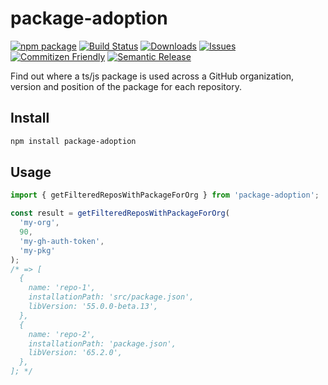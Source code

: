 # package-adoption

[![npm package][npm-img]][npm-url]
[![Build Status][build-img]][build-url]
[![Downloads][downloads-img]][downloads-url]
[![Issues][issues-img]][issues-url]
[![Commitizen Friendly][commitizen-img]][commitizen-url]
[![Semantic Release][semantic-release-img]][semantic-release-url]

Find out where a ts/js package is used across a GitHub organization, version and position of the package for each repository.

## Install

```bash
npm install package-adoption
```

## Usage

```ts
import { getFilteredReposWithPackageForOrg } from 'package-adoption';

const result = getFilteredReposWithPackageForOrg(
  'my-org',
  90,
  'my-gh-auth-token',
  'my-pkg'
);
/* => [
  {
    name: 'repo-1',
    installationPath: 'src/package.json',
    libVersion: '55.0.0-beta.13',
  },
  {
    name: 'repo-2',
    installationPath: 'package.json',
    libVersion: '65.2.0',
  },
]; */
```

[build-img]: https://github.com/jimdo/package-adoption/actions/workflows/release.yml/badge.svg
[build-url]: https://github.com/jimdo/package-adoption/actions/workflows/release.yml
[downloads-img]: https://img.shields.io/npm/dt/package-adoption
[downloads-url]: https://www.npmtrends.com/package-adoption
[npm-img]: https://img.shields.io/npm/v/package-adoption
[npm-url]: https://www.npmjs.com/package/package-adoption
[issues-img]: https://img.shields.io/github/issues/jimdo/package-adoption
[issues-url]: https://github.com/jimdo/package-adoption/issues
[semantic-release-img]: https://img.shields.io/badge/%20%20%F0%9F%93%A6%F0%9F%9A%80-semantic--release-e10079.svg
[semantic-release-url]: https://github.com/semantic-release/semantic-release
[commitizen-img]: https://img.shields.io/badge/commitizen-friendly-brightgreen.svg
[commitizen-url]: http://commitizen.github.io/cz-cli/
